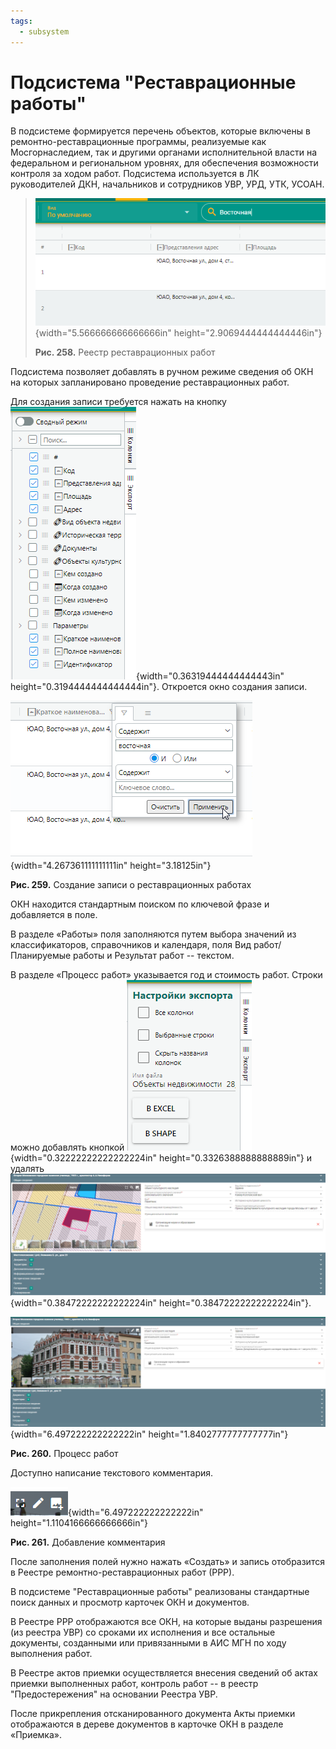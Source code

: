 ```yaml
---
tags:
  - subsystem
---
```

Подсистема \"Реставрационные работы\"
=====================================

В подсистеме формируется перечень объектов, которые включены в
ремонтно-реставрационные программы, реализуемые как Мосгорнаследием, так
и другими органами исполнительной власти на федеральном и региональном
уровнях, для обеспечения возможности контроля за ходом работ. Подсистема
используется в ЛК руководителей ДКН, начальников и сотрудников УВР, УРД,
УТК, УСОАН.

> ![](../images/media/image1.png){width="5.566666666666666in"
> height="2.9069444444444446in"}
>
> **Рис. 258.** Реестр реставрационных работ

Подсистема позволяет добавлять в ручном режиме сведения об ОКН на
которых запланировано проведение реставрационных работ.

Для создания записи требуется нажать на кнопку
![](../images/media/image2.png){width="0.36319444444444443in"
height="0.3194444444444444in"}. Откроется окно создания записи.

![](../images/media/image3.png){width="4.267361111111111in"
height="3.18125in"}

**Рис. 259.** Создание записи о реставрационных работах

ОКН находится стандартным поиском по ключевой фразе и добавляется в
поле.

В разделе «Работы» поля заполняются путем выбора значений из
классификаторов, справочников и календаря, поля Вид работ/Планируемые
работы и Результат работ -- текстом.

В разделе «Процесс работ» указывается год и стоимость работ. Строки
можно добавлять кнопкой
![](../images/media/image4.png){width="0.32222222222222224in"
height="0.3326388888888889in"} и удалять
![](../images/media/image5.png){width="0.38472222222222224in"
height="0.38472222222222224in"}.

![](../images/media/image6.png){width="6.497222222222222in"
height="1.8402777777777777in"}

**Рис. 260.** Процесс работ

Доступно написание текстового комментария.

![](../images/media/image7.png){width="6.497222222222222in"
height="1.1104166666666666in"}

**Рис. 261.** Добавление комментария

После заполнения полей нужно нажать «Создать» и запись отобразится в
Реестре ремонтно-реставрационных работ (РРР).

В подсистеме \"Реставрационные работы\" реализованы стандартные поиск
данных и просмотр карточек ОКН и документов.

В Реестре РРР отображаются все ОКН, на которые выданы разрешения (из
реестра УВР) со сроками их исполнения и все остальные документы,
созданными или привязанными в АИС МГН по ходу выполнения работ.

В Реестре актов приемки осуществляется внесения сведений об актах
приемки выполненных работ, контроль работ -- в реестр
\"Предостережения\" на основании Реестра УВР.

После прикрепления отсканированного документа Акты приемки отображаются
в дереве документов в карточке ОКН в разделе «Приемка».

